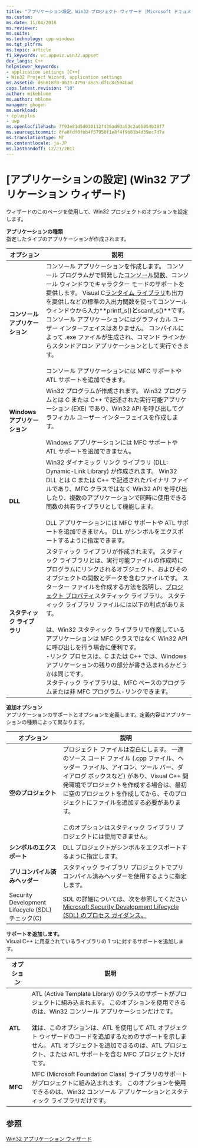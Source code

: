 ```yaml
---
title: "アプリケーション設定、Win32 プロジェクト ウィザード |Microsoft ドキュメント"
ms.custom: 
ms.date: 11/04/2016
ms.reviewer: 
ms.suite: 
ms.technology: cpp-windows
ms.tgt_pltfrm: 
ms.topic: article
f1_keywords: vc.appwiz.win32.appset
dev_langs: C++
helpviewer_keywords:
- application settings [C++]
- Win32 Project Wizard, application settings
ms.assetid: d6b818f0-9b23-4793-a6c5-df1c8c594bad
caps.latest.revision: "10"
author: mikeblome
ms.author: mblome
manager: ghogen
ms.workload:
- cplusplus
- uwp
ms.openlocfilehash: 7f93e81d5d030112f436ad93a53c2a65854b38f7
ms.sourcegitcommit: 8fa8fdf0fbb4f57950f1e8f4f9b81b4d39ec7d7a
ms.translationtype: MT
ms.contentlocale: ja-JP
ms.lasthandoff: 12/21/2017
---
```

# <a name="application-settings-win-32-project-wizard"></a>[アプリケーションの設定] (Win32 アプリケーション ウィザード)
ウィザードのこのページを使用して、Win32 プロジェクトのオプションを設定します。  
  
 **アプリケーションの種類**  
 指定したタイプのアプリケーションが作成されます。  
  
|オプション|説明|  
|------------|-----------------|  
|**コンソール アプリケーション**|コンソール アプリケーションを作成します。 コンソール プログラムがで開発した[コンソール関数](https://msdn.microsoft.com/en-us/library/ms813137.aspx)、コンソール ウィンドウでキャラクター モードのサポートを提供します。 Visual C[ランタイム ライブラリ](../c-runtime-library/c-run-time-library-reference.md)も出力を提供しなどの標準の入出力関数を使ってコンソール ウィンドウから入力**printf_s()**と**scanf_s()**です。 コンソール アプリケーションにはグラフィカル ユーザー インターフェイスはありません。 コンパイルによって .exe ファイルが生成され、コマンド ラインからスタンドアロン アプリケーションとして実行できます。<br /><br /> コンソール アプリケーションには MFC サポートや ATL サポートを追加できます。|  
|**Windows アプリケーション**|Win32 プログラムが作成されます。 Win32 プログラムとは C または C++ で記述された実行可能アプリケーション (EXE) であり、Win32 API を呼び出してグラフィカル ユーザー インターフェイスを作成します。<br /><br /> Windows アプリケーションには MFC サポートや ATL サポートを追加できません。|  
|**DLL**|Win32 ダイナミック リンク ライブラリ (DLL: Dynamic-Link Library) が作成されます。 Win32 DLL とは C または C++ で記述されたバイナリ ファイルであり、MFC クラスではなく Win32 API を呼び出したり、複数のアプリケーションで同時に使用できる関数の共有ライブラリとして機能します。<br /><br /> DLL アプリケーションには MFC サポートや ATL サポートを追加できません。 DLL がシンボルをエクスポートするように指定できます。|  
|**スタティック ライブラリ**|スタティック ライブラリが作成されます。 スタティック ライブラリとは、実行可能ファイルの作成時にプログラムにリンクされるオブジェクト、およびそのオブジェクトの関数とデータを含むファイルです。 スターター ファイルを作成する方法を説明し、[プロジェクト プロパティ](../ide/property-pages-visual-cpp.md)スタティック ライブラリ。 スタティック ライブラリ ファイルには以下の利点があります。<br /><br /> は、Win32 スタティック ライブラリで作業しているアプリケーションは MFC クラスではなく Win32 API に呼び出しを行う場合に便利です。<br />-リンク プロセスは、C または C++ では、Windows アプリケーションの残りの部分が書き込まれるかどうかは同じです。<br />スタティック ライブラリは、MFC ベースのプログラムまたは非 MFC プログラム-リンクできます。|  
  
 **追加オプション**  
 アプリケーションのサポートとオプションを定義します。定義内容はアプリケーションの種類によって異なります。  
  
|オプション|説明|  
|------------|-----------------|  
|**空のプロジェクト**|プロジェクト ファイルは空白にします。 一連のソース コード ファイル (.cpp ファイル、ヘッダー ファイル、アイコン、ツール バー、ダイアログ ボックスなど) があり、Visual C++ 開発環境でプロジェクトを作成する場合は、最初に空のプロジェクトを作成してから、そのプロジェクトにファイルを追加する必要があります。<br /><br /> このオプションはスタティック ライブラリ プロジェクトには使用できません。|  
|**シンボルのエクスポート**|DLL プロジェクトがシンボルをエクスポートするように指定します。|  
|**プリコンパイル済みヘッダー**|スタティック ライブラリ プロジェクトでプリコンパイル済みヘッダーを使用するように指定します。|  
|Security Development Lifecycle (SDL) チェック(C)|SDL の詳細については、次を参照してください[Microsoft Security Development Lifecycle (SDL) のプロセス ガイダンス。](../build/reference/sdl-enable-additional-security-checks.md)|  
  
 **サポートを追加します。**  
 Visual C++ に用意されているライブラリの 1 つに対するサポートを追加します。  
  
|オプション|説明|  
|------------|-----------------|  
|**ATL**|ATL (Active Template Library) のクラスのサポートがプロジェクトに組み込まれます。 このオプションを使用できるのは、Win32 コンソール アプリケーションだけです。<br /><br /> **注**は、このオプションは、ATL を使用して ATL オブジェクト ウィザードのコードを追加するためのサポートを示しません。 ATL オブジェクトを追加できるのは、ATL プロジェクト、または ATL サポートを含む MFC プロジェクトだけです。|  
|**MFC**|MFC (Microsoft Foundation Class) ライブラリのサポートがプロジェクトに組み込まれます。 このオプションを使用できるのは、Win32 コンソール アプリケーションとスタティック ライブラリだけです。|  
  
## <a name="see-also"></a>参照  
 [Win32 アプリケーション ウィザード](../windows/win32-application-wizard.md)   
